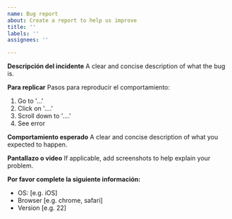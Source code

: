 ```yaml
---
name: Bug report
about: Create a report to help us improve
title: ''
labels: ''
assignees: ''

---
```


**Descripción del incidente**
A clear and concise description of what the bug is.

**Para replicar**
Pasos para reproducir el comportamiento:
1. Go to '...'
2. Click on '....'
3. Scroll down to '....'
4. See error

**Comportamiento esperado**
A clear and concise description of what you expected to happen.

**Pantallazo o video**
If applicable, add screenshots to help explain your problem.

**Por favor complete la siguiente información:**
 - OS: [e.g. iOS]
 - Browser [e.g. chrome, safari]
 - Version [e.g. 22]
